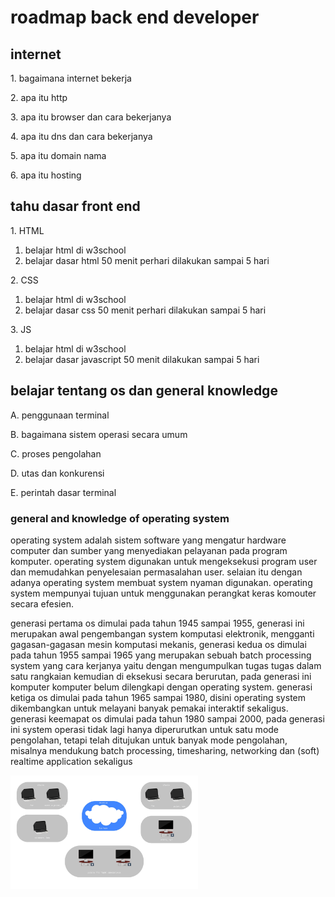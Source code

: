 <h1>roadmap back end developer</h1>

<h2>internet</h2>

<p>1. bagaimana internet bekerja</p>
<p>2. apa itu http</p>
<p>3. apa itu browser dan cara bekerjanya</p>
<p>4. apa itu dns dan cara bekerjanya</p>
<p>5. apa itu domain nama</p>
<p>6. apa itu hosting</p>






<h2>tahu dasar front end</h2>
<p>1. HTML</p>
<ol>
    <li>belajar html di w3school</li>
    <li>belajar dasar html 50 menit perhari dilakukan sampai 5 hari </li>
</ol>

<p>2. CSS</p>
<ol>
    <li>belajar html di w3school</li>
    <li>belajar dasar css 50 menit perhari dilakukan sampai 5 hari </li>
</ol>

<p>3. JS</p>
<ol>
    <li>belajar html di w3school</li>
    <li>belajar dasar javascript 50 menit dilakukan sampai 5 hari </li>
</ol>
    
<h2>belajar tentang os dan general knowledge</h2>

<p>A. penggunaan terminal</p>
<p>B. bagaimana sistem operasi secara umum</p>
<p>C. proses pengolahan</p>
<p>D. utas dan konkurensi</p>
<p>E. perintah dasar terminal</p>

<h3> general and knowledge of operating system</h3>

<p>operating system adalah sistem software yang mengatur hardware computer dan sumber yang menyediakan pelayanan pada program komputer. operating system digunakan untuk mengeksekusi program user dan memudahkan penyelesaian permasalahan user. selaian itu dengan adanya operating system membuat system nyaman digunakan. operating system mempunyai tujuan untuk menggunakan perangkat keras komouter secara efesien.</p>

<p>generasi pertama os dimulai pada tahun 1945 sampai 1955, generasi ini merupakan awal pengembangan system komputasi elektronik, mengganti gagasan-gagasan mesin komputasi mekanis, generasi kedua os dimulai pada tahun 1955 sampai 1965 yang merupakan sebuah batch processing system yang cara kerjanya yaitu dengan mengumpulkan tugas tugas dalam satu rangkaian kemudian di eksekusi secara berurutan, pada generasi ini komputer komputer belum dilengkapi dengan operating system. generasi ketiga os dimulai pada tahun 1965 sampai 1980, disini operating system dikembangkan untuk melayani banyak pemakai interaktif sekaligus. generasi keemapat os dimulai pada tahun 1980 sampai 2000, pada generasi ini system operasi tidak lagi hanya diperurutkan untuk satu mode pengolahan, tetapi telah ditujukan untuk banyak mode pengolahan, misalnya mendukung batch processing, timesharing, networking dan (soft) realtime application sekaligus




</p>

<img src="os.jpg" alt="os knowledge" width="300px" heigth="300px">
